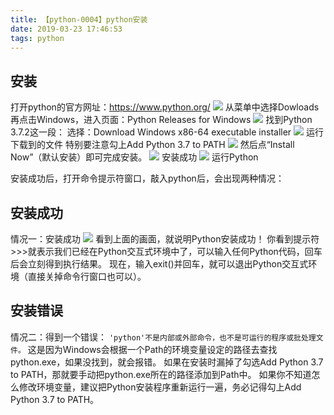 ```yaml
---
title: 【python-0004】python安装
date: 2019-03-23 17:46:53
tags: python
---
```

## 安装
打开python的官方网址：https://www.python.org/
![](/blog/images/python_0004_01.png) 
从菜单中选择Dowloads再点击Windows，进入页面：Python Releases for Windows
![](/blog/images/python_0004_02.png) 
找到Python 3.7.2这一段：
选择：Download Windows x86-64 executable installer
![](/blog/images/python_0004_03.png) 
运行下载到的文件
特别要注意勾上Add Python 3.7 to PATH
![](/blog/images/python_0004_04.png) 
然后点“Install Now”（默认安装）即可完成安装。
![](/blog/images/python_0004_05.png) 
安装成功
![](/blog/images/python_0004_06.png) 
运行Python

安装成功后，打开命令提示符窗口，敲入python后，会出现两种情况：
## 安装成功
情况一：安装成功
![](/blog/images/python_0002_02.png) 
看到上面的画面，就说明Python安装成功！
你看到提示符>>>就表示我们已经在Python交互式环境中了，可以输入任何Python代码，回车后会立刻得到执行结果。
现在，输入exit()并回车，就可以退出Python交互式环境（直接关掉命令行窗口也可以）。
## 安装错误
情况二：得到一个错误：
<code>'python'不是内部或外部命令，也不是可运行的程序或批处理文件。</code>
这是因为Windows会根据一个Path的环境变量设定的路径去查找python.exe，如果没找到，就会报错。
如果在安装时漏掉了勾选Add Python 3.7 to PATH，那就要手动把python.exe所在的路径添加到Path中。
如果你不知道怎么修改环境变量，建议把Python安装程序重新运行一遍，务必记得勾上Add Python 3.7 to PATH。


